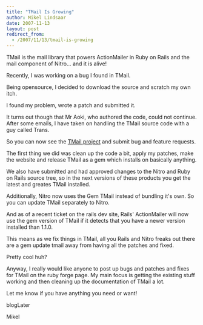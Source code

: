 ```yaml
---
title: "TMail Is Growing"
author: Mikel Lindsaar
date: 2007-11-13
layout: post
redirect_from:
  - /2007/11/13/tmail-is-growing
---
```

TMail is the mail library that powers ActionMailer in Ruby on Rails and
the mail component of Nitro... and it is alive!

Recently, I was working on a bug I found in TMail.

Being opensource, I decided to download the source and scratch my own
itch.

I found my problem, wrote a patch and submitted it.

It turns out though that Mr Aoki, who authored the code, could not
continue. After some emails, I have taken on handling the TMail source
code with a guy called Trans.

So you can now see the [TMail project](http://tmail.rubyforge.org/) and
submit bug and feature requests.

The first thing we did was clean up the code a bit, apply my patches,
make the website and release TMail as a gem which installs on basically
anything.

We also have submitted and had approved changes to the Nitro and Ruby on
Rails source tree, so in the next versions of these products you get the
latest and greates TMail installed.

Additionally, Nitro now uses the Gem TMail instead of bundling it's own.
So you can update TMail separately to Nitro.

And as of a recent ticket on the rails dev site, Rails' ActionMailer
will now use the gem version of TMail if it detects that you have a
newer version installed than 1.1.0.

This means as we fix things in TMail, all you Rails and Nitro freaks out
there are a gem update tmail away from having all the patches and fixed.

Pretty cool huh?

Anyway, I really would like anyone to post up bugs and patches and fixes
for TMail on the ruby forge page. My main focus is getting the existing
stuff working and then cleaning up the documentation of TMail a lot.

Let me know if you have anything you need or want!

blogLater

Mikel


